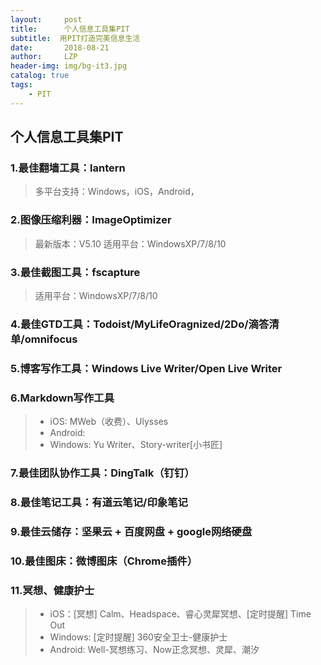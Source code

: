 ```yaml
---
layout:     post
title:      个人信息工具集PIT
subtitle:  用PIT打造完美信息生活
date:       2018-08-21
author:     LZP
header-img: img/bg-it3.jpg
catalog: true
tags:
    - PIT
---
```


## 个人信息工具集PIT

### 1.最佳翻墙工具：lantern

> 多平台支持：Windows，iOS，Android，

### 2.图像压缩利器：ImageOptimizer

> 最新版本：V5.10
> 适用平台：WindowsXP/7/8/10

### 3.最佳截图工具：fscapture

> 适用平台：WindowsXP/7/8/10

### 4.最佳GTD工具：Todoist/MyLifeOragnized/2Do/滴答清单/omnifocus

### 5.博客写作工具：Windows Live Writer/Open Live Writer

### 6.Markdown写作工具
> * iOS: MWeb（收费）、Ulysses
> * Android: 
> * Windows: Yu Writer、Story-writer[小书匠]

### 7.最佳团队协作工具：DingTalk（钉钉）

### 8.最佳笔记工具：有道云笔记/印象笔记

### 9.最佳云储存：坚果云 + 百度网盘 + google网络硬盘

### 10.最佳图床：微博图床（Chrome插件）

### 11.冥想、健康护士
> * iOS：[冥想] Calm、Headspace、睿心灵犀冥想、[定时提醒] Time Out
> * Windows: [定时提醒] 360安全卫士-健康护士
> * Android: Well-冥想练习、Now正念冥想、灵犀、潮汐


